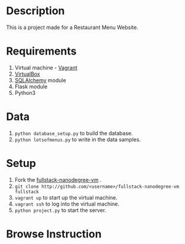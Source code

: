# Description

This is a project made for a Restaurant Menu Website.

# Requirements

1. Virtual machine - [Vagrant](https://www.vagrantup.com/)
2. [VirtualBox](https://www.virtualbox.org/)
3. [SQLAlchemy](https://www.sqlalchemy.org/) module
4. Flask module
5. Python3

# Data

1. `python database_setup.py` to build the database.
2. `python lotsofmenus.py` to write in the data samples.

# Setup

1. Fork the [fullstack-nanodegree-vm](https://github.com/udacity/fullstack-nanodegree-vm) .
2.  `git clone http://github.com/<username>/fullstack-nanodegree-vm fullstack`
3. `vagrant up`  to start up the virtual machine.
4. `vagrant ssh` to log into the virtual machine.
5. `python project.py` to start the server.

# <span id="view">Browse Instruction</span>

